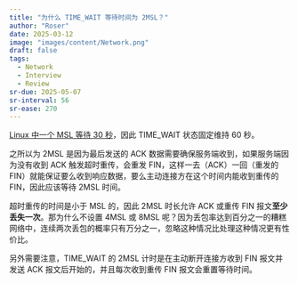 ```yaml
---
title: "为什么 TIME_WAIT 等待时间为 2MSL？"
author: "Roser"
date: 2025-03-12
image: "images/content/Network.png"
draft: false
tags:
  - Network
  - Interview
  - Review
sr-due: 2025-05-07
sr-interval: 56
sr-ease: 270
---
```

[Linux 中一个 MSL 等待 30 秒](../../MSL-与-TTL)，因此 TIME_WAIT 状态固定维持 60 秒。

之所以为 2MSL 是因为最后发送的 ACK 数据需要确保服务端收到，如果服务端因为没有收到 ACK 触发超时重传，会重发 FIN，这样一去（ACK）一回（重发的 FIN）就能保证要么收到响应数据，要么主动连接方在这个时间内能收到重传的 FIN，因此应该等待 2MSL 时间。

超时重传的时间是小于 MSL 的，因此 2MSL 时长允许 ACK 或重传 FIN 报文**至少丢失一次**。那为什么不设置 4MSL 或 8MSL 呢？因为丢包率达到百分之一的糟糕网络中，连续两次丢包的概率只有万分之一，忽略这种情况比处理这种情况更有性价比。

另外需要注意，TIME_WAIT 的 2MSL 计时是在主动断开连接方收到 FIN 报文并发送 ACK 报文后开始的，并且每次收到重传 FIN 报文会重置等待时间。


